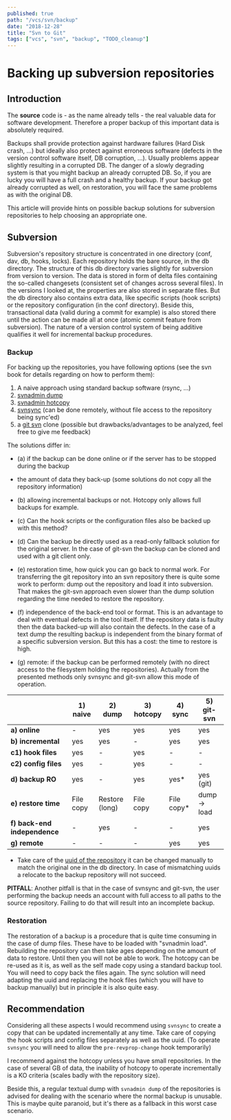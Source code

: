 ```yaml
---
published: true
path: "/vcs/svn/backup"
date: "2018-12-28"
title: "Svn to Git"
tags: ["vcs", "svn", "backup", "TODO_cleanup"]
---
```


# Backing up subversion repositories

## Introduction

The **source** code is - as the name already tells - the real valuable data for software development. Therefore a proper backup of this important data is absolutely required.

Backups shall provide protection against hardware failures (Hard Disk crash, ...) but ideally also protect against erroneous software (defects in the version control software itself, DB corruption, ...). Usually problems appear slightly resulting in a corrupted DB. The danger of a slowly degrading system is that you might backup an already corrupted DB. So, if you are lucky you will have a full crash and a healthy backup. If your backup got already corrupted as well, on restoration, you will face the same problems as with the original DB.

This article will provide hints on possible backup solutions for subversion repositories to help choosing an appropriate one.

## Subversion

Subversion's repository structure is concentrated in one directory (conf, dav, db, hooks, locks). Each repository holds the bare source, in the db directory. The structure of this db directory varies slightly for subversion from version to version. The data is stored in form of delta files containing the so-called changesets (consistent set of changes across several files). In the versions I looked at, the properties are also stored in separate files. But the db directory also contains extra data, like specific scripts (hook scripts) or the repository configuration (in the conf directory). Beside this, transactional data (valid during a commit for example) is also stored there until the action can be made all at once (atomic commit feature from subversion). The nature of a version control system of being additive qualifies it well for incremental backup procedures.

### Backup

For backing up the repositories, you have following options (see the svn book for details regarding on how to perform them):

1. A naive approach using standard backup software (rsync, ...)
2. [svnadmin dump](http://svnbook.red-bean.com/nightly/en/svn.ref.svnadmin.c.dump.html)
3. [svnadmin hotcopy](http://svnbook.red-bean.com/nightly/en/svn.ref.svnadmin.c.hotcopy.html)
4. [svnsync](http://svnbook.red-bean.com/nightly/en/svn.ref.svnsync.html) (can be done remotely, without file access to the repository being sync'ed)
5. a [git svn](http://www.kernel.org/pub/software/scm/git/docs/git-svn.html) clone (possible but drawbacks/advantages to be analyzed, feel free to give me feedback)

The solutions differ in:

* (a) if the backup can be done online or if the server has to be stopped during the backup

* the amount of data they back-up (some solutions do not copy all the repository information)

* (b) allowing incremental backups or not. Hotcopy only allows full backups for example.

* (c) Can the hook scripts or the configuration files also be backed up with this method?

* (d) Can the backup be directly used as a read-only fallback solution for the original server. In the case of git-svn the backup can be cloned and used with a git client only.

* (e) restoration time, how quick you can go back to normal work. For transferring the git repository into an svn repository there is quite some work to perform: dump out the repository and load it into subversion. That makes the git-svn approach even slower than the dump solution regarding the time needed to restore the repository.

* (f) independence of the back-end tool or format. This is an advantage to deal with eventual defects in the tool itself. If the repository data is faulty then the data backed-up will also contain the defects. In the case of a text dump the resulting backup is independent from the binary format of a specific subversion version. But this has a cost: the time to restore is high.

* (g) remote: if the backup can be performed remotely (with no direct access to the filesystem holding the repositories). Actually from the presented methods only svnsync and git-svn allow this mode of operation.

|                             | **1) naive** | **2) dump**    | **3) hotcopy** | **4) sync** | **5) git-svn** | 
| --                           | ------------ | -----------    | -------------- | ----------- | -------------- | 
| **a) online**                | -            | yes            | yes            | yes         | yes            | 
| **b) incremental**           | yes          | yes            | -              | yes         | yes            | 
| **c1) hook files**           | yes          | -              | yes            | -           | -              | 
| **c2) config files**         | yes          | -              | yes            | -           | -              | 
| **d) backup RO**             | yes          | -              | yes            | yes*        | yes (git)      | 
| **e) restore time**          | File copy    | Restore (long) | File copy      | File copy*  | dump -> load   | 
| **f) back-end independence** | -            | yes            | -              | -           | yes            | 
| **g) remote**                | -            | -              | -              | yes         | yes            | 

* Take care of the [uuid of the repository](http://svnbook.red-bean.com/nightly/en/svn.reposadmin.maint.html#svn.reposadmin.maint.uuids) it can be changed manually to match the original one in the db directory. In case of mismatching uuids a relocate to the backup repository will not succeed.

**PITFALL**: Another pitfall is that in the case of svnsync and git-svn, the user performing the backup needs an account with full access to all paths to the source repository. Failing to do that will result into an incomplete backup.

### Restoration

The restoration of a backup is a procedure that is quite time consuming in the case of dump files. These have to be loaded with "svnadmin load". Rebuilding the repository can then take ages depending on the amount of data to restore. Until then you will not be able to work. The hotcopy can be re-used as it is, as well as the self made copy using a standard backup tool. You will need to copy back the files again. The sync solution will need adapting the uuid and replacing the hook files (which you will have to backup manually) but in principle it is also quite easy.

## Recommendation

Considering all these aspects I would recommend using `svnsync` to create a copy that can be updated incrementally at any time. Take care of copying the hook scripts and config files separately as well as the uuid. (To operate `svnsync` you will need to allow the `pre-revprop-change` hook temporarily)

I recommend against the hotcopy unless you have small repositories. In the case of several GB of data, the inability of hotcopy to operate incrementally is a KO criteria (scales badly with the repository size).

Beside this, a regular textual dump with `svnadmin dump` of the repositories is advised for dealing with the scenario where the normal backup is unusable. This is maybe quite paranoid, but it's there as a fallback in this worst case scenario.
